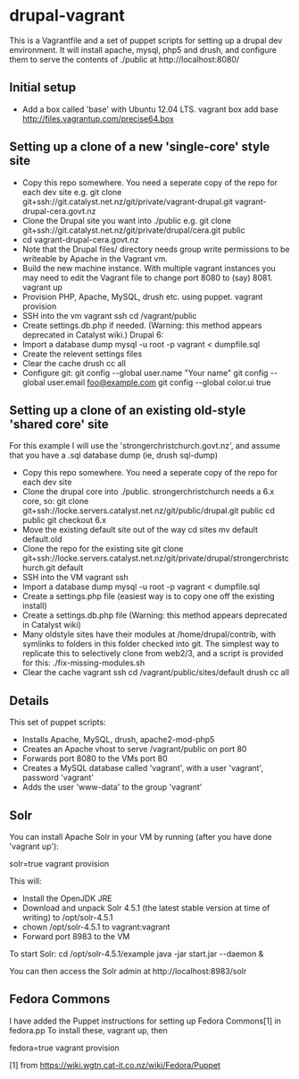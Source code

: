 # drupal-vagrant

This is a Vagrantfile and a set of puppet scripts for setting up a drupal dev environment.
It will install apache, mysql, php5 and drush, and configure them to serve the contents of ./public
at http://localhost:8080/

## Initial setup

 * Add a box called 'base' with Ubuntu 12.04 LTS.
   vagrant box add base http://files.vagrantup.com/precise64.box

## Setting up a clone of a new 'single-core' style site

 * Copy this repo somewhere. You need a seperate copy of the repo for each dev site
    e.g. git clone git+ssh://git.catalyst.net.nz/git/private/vagrant-drupal.git vagrant-drupal-cera.govt.nz
 * Clone the Drupal site you want into ./public
    e.g. git clone git+ssh://git.catalyst.net.nz/git/private/drupal/cera.git public
 * cd vagrant-drupal-cera.govt.nz
 * Note that the Drupal files/ directory needs group write permissions to be writeable by Apache in the Vagrant vm.
 * Build the new machine instance. With multiple vagrant instances you may need to edit the Vagrant file to change port 8080 to (say) 8081.
    vagrant up
 * Provision PHP, Apache, MySQL, drush etc. using puppet.
    vagrant provision
 * SSH into the vm
    vagrant ssh
    cd /vagrant/public
 * Create settings.db.php if needed. (Warning: this method appears deprecated in Catalyst wiki.)
    Drupal 6:
    <?php
      $db_url = array();
      $db_url['default'] = 'mysql://vagrant:vagrant@localhost/vagrant';
      $db_prefix = ''
 * Import a database dump
    mysql -u root -p vagrant < dumpfile.sql
 * Create the relevent settings files
 * Clear the cache
    drush cc all
 * Configure git:
    git config --global user.name "Your name"
    git config --global user.email foo@example.com
    git config --global color.ui true

## Setting up a clone of an existing old-style 'shared core' site

For this example I will use the 'strongerchristchurch.govt.nz', and assume that you have a .sql database dump (ie, drush sql-dump)

 * Copy this repo somewhere. You need a seperate copy of the repo for each dev site
 * Clone the drupal core into ./public. strongerchristchurch needs a 6.x core, so:
    git clone git+ssh://locke.servers.catalyst.net.nz/git/public/drupal.git public
    cd public
    git checkout 6.x
 * Move the existing default site out of the way
    cd sites
    mv default default.old
 * Clone the repo for the existing site
    git clone git+ssh://locke.servers.catalyst.net.nz/git/private/drupal/strongerchristchurch.git default
 * SSH into the VM
    vagrant ssh
 * Import a database dump
    mysql -u root -p vagrant < dumpfile.sql
 * Create a settings.php file (easiest way is to copy one off the existing install)
 * Create a settings.db.php file (Warning: this method appears deprecated in Catalyst wiki)
   <?php
	$db_url = 'mysql://vagrant:vagrant@localhost/vagrant';
	$db_prefix = '';
 * Many oldstyle sites have their modules at /home/drupal/contrib, with symlinks to folders in this folder checked into git. The 
   simplest way to replicate this to selectively clone from web2/3, and a script is provided for this:
    ./fix-missing-modules.sh
 * Clear the cache
   vagrant ssh
   cd /vagrant/public/sites/default
   drush cc all

## Details

This set of puppet scripts:
 * Installs Apache, MySQL, drush, apache2-mod-php5
 * Creates an Apache vhost to serve /vagrant/public on port 80
 * Forwards port 8080 to the VMs port 80
 * Creates a MySQL database called 'vagrant', with a user 'vagrant', password 'vagrant'
 * Adds the user 'www-data' to the group 'vagrant'

## Solr

You can install Apache Solr in your VM by running (after you have done 'vagrant up'):
  
  solr=true vagrant provision
  
This will:
 * Install the OpenJDK JRE
 * Download and unpack Solr 4.5.1 (the latest stable version at time of writing) to /opt/solr-4.5.1
 * chown /opt/solr-4.5.1 to vagrant:vagrant
 * Forward port 8983 to the VM
 
To start Solr:
 cd /opt/solr-4.5.1/example
 java -jar start.jar --daemon &
 
You can then access the Solr admin at http://localhost:8983/solr

## Fedora Commons

I have added the Puppet instructions for setting up Fedora Commons[1] in fedora.pp
To install these, vagrant up, then

  fedora=true vagrant provision
  
[1] from https://wiki.wgtn.cat-it.co.nz/wiki/Fedora/Puppet
